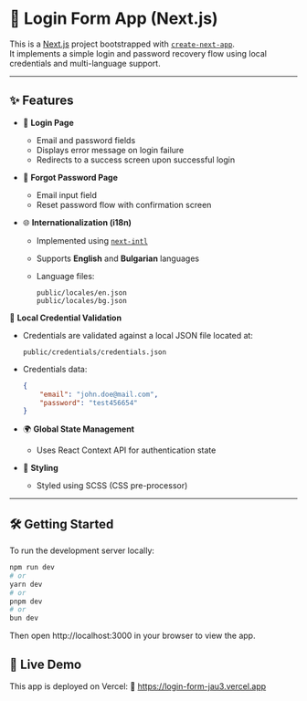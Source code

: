 # 🔐 Login Form App (Next.js)

This is a [Next.js](https://nextjs.org) project bootstrapped with [`create-next-app`](https://nextjs.org/docs/app/api-reference/cli/create-next-app).  
It implements a simple login and password recovery flow using local credentials and multi-language support.

---

## ✨ Features

-   🔐 **Login Page**

    -   Email and password fields
    -   Displays error message on login failure
    -   Redirects to a success screen upon successful login

-   🔑 **Forgot Password Page**

    -   Email input field
    -   Reset password flow with confirmation screen

-   🌐 **Internationalization (i18n)**

    -   Implemented using [`next-intl`](https://next-intl-docs.vercel.app/)
    -   Supports **English** and **Bulgarian** languages
    -   Language files:

        ```
        public/locales/en.json
        public/locales/bg.json
        ```

📂 **Local Credential Validation**

-   Credentials are validated against a local JSON file located at:
    ```
    public/credentials/credentials.json
    ```
-   Credentials data:

    ```json
    {
        "email": "john.doe@mail.com",
        "password": "test456654"
    }
    ```

-   🌍 **Global State Management**

    -   Uses React Context API for authentication state

-   🎨 **Styling**
    -   Styled using SCSS (CSS pre-processor)

---

## 🛠 Getting Started

To run the development server locally:

```bash
npm run dev
# or
yarn dev
# or
pnpm dev
# or
bun dev
```

Then open http://localhost:3000 in your browser to view the app.

## 🚀 Live Demo

This app is deployed on Vercel:
🔗 https://login-form-jau3.vercel.app
